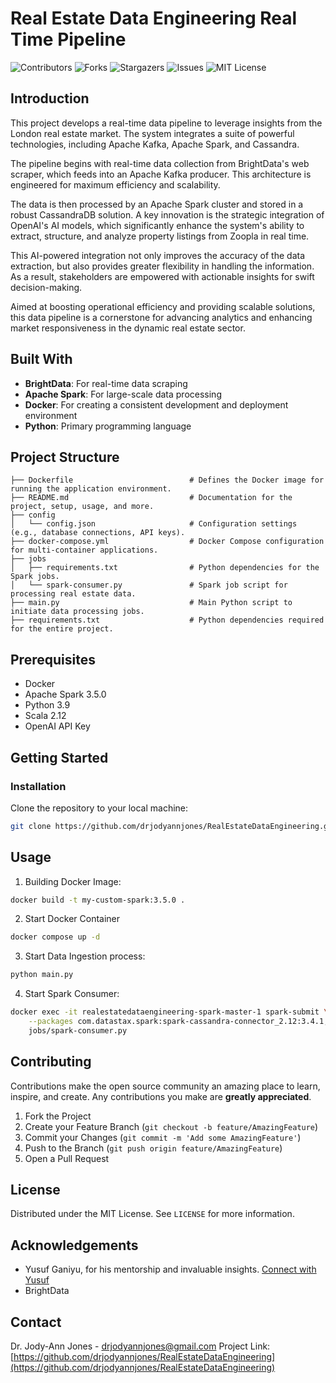 # Real Estate Data Engineering Real Time Pipeline

![Contributors](https://img.shields.io/github/contributors/drjodyannjones/RealEstateDataEngineering.svg?style=for-the-badge)
![Forks](https://img.shields.io/github/forks/drjodyannjones/RealEstateDataEngineering.svg?style=for-the-badge)
![Stargazers](https://img.shields.io/github/stars/drjodyannjones/RealEstateDataEngineering.svg?style=for-the-badge)
![Issues](https://img.shields.io/github/issues/drjodyannjones/RealEstateDataEngineering.svg?style=for-the-badge)
![MIT License](https://img.shields.io/github/license/drjodyannjones/RealEstateDataEngineering.svg?style=for-the-badge)

## Introduction

This project develops a real-time data pipeline to leverage insights from the London real estate market. The system integrates a suite of powerful technologies, including Apache Kafka, Apache Spark, and Cassandra.

The pipeline begins with real-time data collection from BrightData's web scraper, which feeds into an Apache Kafka producer. This architecture is engineered for maximum efficiency and scalability.

The data is then processed by an Apache Spark cluster and stored in a robust CassandraDB solution. A key innovation is the strategic integration of OpenAI's AI models, which significantly enhance the system's ability to extract, structure, and analyze property listings from Zoopla in real time.

This AI-powered integration not only improves the accuracy of the data extraction, but also provides greater flexibility in handling the information. As a result, stakeholders are empowered with actionable insights for swift decision-making.

Aimed at boosting operational efficiency and providing scalable solutions, this data pipeline is a cornerstone for advancing analytics and enhancing market responsiveness in the dynamic real estate sector.
## Built With
- **BrightData**: For real-time data scraping
- **Apache Spark**: For large-scale data processing
- **Docker**: For creating a consistent development and deployment environment
- **Python**: Primary programming language

## Project Structure
```
├── Dockerfile                          # Defines the Docker image for running the application environment.
├── README.md                           # Documentation for the project, setup, usage, and more.
├── config
│   └── config.json                     # Configuration settings (e.g., database connections, API keys).
├── docker-compose.yml                  # Docker Compose configuration for multi-container applications.
├── jobs
│   ├── requirements.txt                # Python dependencies for the Spark jobs.
│   └── spark-consumer.py               # Spark job script for processing real estate data.
├── main.py                             # Main Python script to initiate data processing jobs.
├── requirements.txt                    # Python dependencies required for the entire project.
```

## Prerequisites
- Docker
- Apache Spark 3.5.0
- Python 3.9
- Scala 2.12
- OpenAI API Key

## Getting Started
### Installation
Clone the repository to your local machine:
```bash
git clone https://github.com/drjodyannjones/RealEstateDataEngineering.git
```


## Usage
1. Building Docker Image:
```bash
docker build -t my-custom-spark:3.5.0 .
```

2. Start Docker Container
```bash
docker compose up -d
```

3. Start Data Ingestion process:
```bash
python main.py
```
4. Start Spark Consumer:
```bash
docker exec -it realestatedataengineering-spark-master-1 spark-submit \
    --packages com.datastax.spark:spark-cassandra-connector_2.12:3.4.1,org.apache.spark:spark-sql-kafka-0-10_2.12:3.3.0 \
    jobs/spark-consumer.py
```

## Contributing
Contributions make the open source community an amazing place to learn, inspire, and create. Any contributions you make are **greatly appreciated**.
1. Fork the Project
2. Create your Feature Branch (`git checkout -b feature/AmazingFeature`)
3. Commit your Changes (`git commit -m 'Add some AmazingFeature'`)
4. Push to the Branch (`git push origin feature/AmazingFeature`)
5. Open a Pull Request

## License
Distributed under the MIT License. See `LICENSE` for more information.

## Acknowledgements
- Yusuf Ganiyu, for his mentorship and invaluable insights. [Connect with Yusuf](https://www.linkedin.com/in/yusuf-ganiyu-b90140107/)
- BrightData

## Contact
Dr. Jody-Ann Jones - [drjodyannjones@gmail.com](mailto:drjodyannjones@gmail.com)
Project Link: [https://github.com/drjodyannjones/RealEstateDataEngineering](https://github.com/drjodyannjones/RealEstateDataEngineering)
